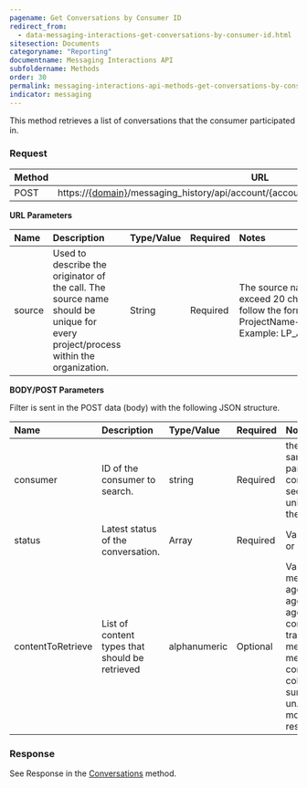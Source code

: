 ```yaml
---
pagename: Get Conversations by Consumer ID
redirect_from:
  - data-messaging-interactions-get-conversations-by-consumer-id.html
sitesection: Documents
categoryname: "Reporting"
documentname: Messaging Interactions API
subfoldername: Methods
order: 30
permalink: messaging-interactions-api-methods-get-conversations-by-consumer-id.html
indicator: messaging
---
```


This method retrieves a list of conversations that the consumer participated in.

### Request

Method     | URL
--------   | ---
POST       | https://[{domain}](/agent-domain-domain-api.html)/messaging_history/api/account/{accountID}/conversations/consumer/search

**URL Parameters**

|Name   | Description  | Type/Value | Required | Notes
|:----- | :----------------------------------------------------------- | :--------- | :------- | :--------------------------------------------------------------------------------------------------------------------------------------------
|source | Used to describe the originator of the call. The source name should be unique for every project/process within the organization. | String    | Required | The source name should not exceed 20 characters. Please follow the format of ProjectName+AppName+UseCase. Example: LP_AgentUI_History|

**BODY/POST Parameters**

Filter is sent in the POST data (body) with the following JSON structure.

| Name            | Description                        | Type/Value | Required | Notes |
| :---------      | :---------------                   | :----------| :------- |:--- |
| consumer | ID of the consumer to search.| string | Required |the consumerId is the same as the participantId in the consumerParticipants section (it is an LP unique identification of the consumer)|
| status | Latest status of the conversation. | Array | Required | Valid values: "OPEN", " or "CLOSE" |
|contentToRetrieve | List of content types that should be retrieved | alphanumeric | Optional | Valid values: campaign, messageRecords, agentParticipants, agentParticipantsLeave, agentParticipantsActive, consumerParticipants, transfers, interactions, messageScores, messageStatuses, conversationSurveys, coBrowseSessions, summary, sdes, unAuthSdes, monitoring, responseTime |

### Response

See Response in the [Conversations](messaging-interactions-api-methods-conversations.html#response) method.